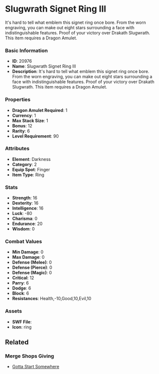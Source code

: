 # Slugwrath Signet Ring III

It's hard to tell what emblem this signet ring once bore. From the worn engraving, you can make out eight stars surrounding a face with indistinguishable features. Proof of your victory over Drakath Slugwrath. This item requires a Dragon Amulet.

### Basic Information

- **ID**: 20976
- **Name**: Slugwrath Signet Ring III
- **Description**: It&#039;s hard to tell what emblem this signet ring once bore. From the worn engraving, you can make out eight stars surrounding a face with indistinguishable features. Proof of your victory over Drakath Slugwrath. This item requires a Dragon Amulet.

### Properties

- **Dragon Amulet Required**: 1
- **Currency**: 1
- **Max Stack Size**: 1
- **Bonus**: 12
- **Rarity**: 6
- **Level Requirement**: 90

### Attributes

- **Element**: Darkness
- **Category**: 2
- **Equip Spot**: Finger
- **Item Type**: Ring

### Stats

- **Strength**: 16
- **Dexterity**: 16
- **Intelligence**: 16
- **Luck**: -80
- **Charisma**: 0
- **Endurance**: 20
- **Wisdom**: 0

### Combat Values

- **Min Damage**: 0
- **Max Damage**: 0
- **Defense (Melee)**: 0
- **Defense (Pierce)**: 0
- **Defense (Magic)**: 0
- **Critical**: 12
- **Parry**: 6
- **Dodge**: 6
- **Block**: 6
- **Resistances**: Health,-10,Good,10,Evil,10

### Assets

- **SWF File**: 
- **Icon**: ring

## Related

### Merge Shops Giving

- [Gotta Start Somewhere](../merge-shops/368-gotta-start-somewhere.md)


